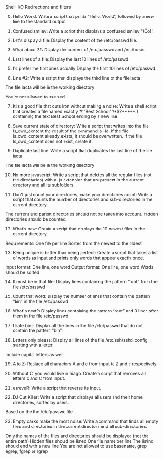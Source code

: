 Shell, I/O Redirections and filters


0. Hello World:
Write a script that prints “Hello, World”, followed by a new line to the standard output.

1. Confused smiley:
Write a script that displays a confused smiley "(Ôo)'.

2. Let's display a file:
Display the content of the /etc/passwd file.

3. What about 2?:
Display the content of /etc/passwd and /etc/hosts.

4. Last lines of a file:
Display the last 10 lines of /etc/passwd.

5. I'd prefer the first ones actually
Display the first 10 lines of /etc/passwd.

6. Line #2:
Write a script that displays the third line of the file iacta.

The file iacta will be in the working directory

You’re not allowed to use sed

7. It is a good file that cuts iron without making a noise:
Write a shell script that creates a file named exactly \*\\'"Best School"\'\\*$\?\*\*\*\*\*:) containing the text Best School ending by a new line.

8. Save current state of directory:
Write a script that writes into the file ls_cwd_content the result of the command ls -la. If the file ls_cwd_content already exists, it should be overwritten. If the file ls_cwd_content does not exist, create it.

9. Duplicate last line:
Write a script that duplicates the last line of the file iacta

The file iacta will be in the working directory

10. No more javascript:
Write a script that deletes all the regular files (not the directories) with a .js extension that are present in the current directory and all its subfolders.

11. Don't just count your directories, make your directories count:
Write a script that counts the number of directories and sub-directories in the current directory.

The current and parent directories should not be taken into account.
Hidden directories should be counted.

12. What’s new:
Create a script that displays the 10 newest files in the current directory.

Requirements:
One file per line
Sorted from the newest to the oldest

13. Being unique is better than being perfect:
Create a script that takes a list of words as input and prints only words that appear exactly once.

Input format: One line, one word
Output format: One line, one word
Words should be sorted

14. It must be in that file:
Display lines containing the pattern “root” from the file /etc/passwd

15. Count that word:
Display the number of lines that contain the pattern “bin” in the file /etc/passwd

16. What's next?:
Display lines containing the pattern “root” and 3 lines after them in the file /etc/passwd.

17. I hate bins:
Display all the lines in the file /etc/passwd that do not contain the pattern “bin”.

18. Letters only please:
Display all lines of the file /etc/ssh/sshd_config starting with a letter.

include capital letters as well

19. A to Z:
Replace all characters A and c from input to Z and e respectively.

20. Without C, you would live in hiago:
Create a script that removes all letters c and C from input.

21. esreveR:
Write a script that reverse its input.

22. DJ Cut Killer:
Write a script that displays all users and their home directories, sorted by users.

Based on the the /etc/passwd file

23. Empty casks make the most noise:
Write a command that finds all empty files and directories in the current directory and all sub-directories.

Only the names of the files and directories should be displayed (not the entire path)
Hidden files should be listed
One file name per line
The listing should end with a new line
You are not allowed to use basename, grep, egrep, fgrep or rgrep